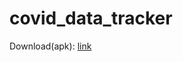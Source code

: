 # covid_data_tracker

Download(apk): [link](https://github.com/abraraltaf92/covid_data_tracker/blob/main/apk/app-release.apk)
